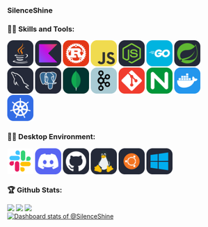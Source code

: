 ### SilenceShine 

<!-- https://skillicons.dev/icons -->
### 👨‍💻 Skills and Tools: 
<p align="left">
  <img style="margin: auto" src="./icon/Java-Dark.svg" alt=slack width="60" height="60">
  <img style="margin: auto" src="./icon/Kotlin-Dark.svg" alt=slack width="60" height="60">
  <img style="margin: auto" src="./icon/Rust.svg" alt=slack width="60" height="60">
  <img style="margin: auto" src="./icon/JavaScript.svg" alt=slack width="60" height="60">
  <img style="margin: auto" src="./icon/NodeJS-Dark.svg" alt=slack width="60" height="60">
  <img style="margin: auto" src="./icon/GoLang.svg" alt=slack width="60" height="60">
  <img style="margin: auto" src="./icon/Spring-Dark.svg" alt=slack width="60" height="60">
  <img style="margin: auto" src="./icon/MySQL-Dark.svg" alt=slack width="60" height="60">
  <img style="margin: auto" src="./icon/PostgreSQL-Dark.svg" alt=slack width="60" height="60">
  <img style="margin: auto" src="./icon/MongoDB.svg" alt=slack width="60" height="60">
  <img style="margin: auto" src="./icon/Kafka.svg" alt=slack width="60" height="60">
  <img style="margin: auto" src="./icon/Git.svg" alt=slack width="60" height="60">
  <img style="margin: auto" src="./icon/Nginx.svg" alt=slack width="60" height="60">
  <img style="margin: auto" src="./icon/Docker.svg" alt=slack width="60" height="60">
  <img style="margin: auto" src="./icon/Kubernetes.svg" alt=slack width="60" height="60">
</p>

### 👨‍💻 Desktop Environment: 
<p align="left">
  <img style="margin: auto" src="./icon/Slack.svg" alt=slack width="60" height="60">
  <img style="margin: auto" src="./icon/Discord.svg" alt=slack width="60" height="60">
  <img style="margin: auto" src="./icon/Github-Dark.svg" alt=slack width="60" height="60">
  <img style="margin: auto" src="./icon/Linux-Dark.svg" alt=slack width="60" height="60">
  <img style="margin: auto" src="./icon/Ubuntu-Dark.svg" alt=slack width="60" height="60">
  <img style="margin: auto" src="./icon/Windows-Dark.svg" alt=slack width="60" height="60">
</p>

### 🏆 Github Stats:
<picture>
  <source
    media="(prefers-color-scheme: dark)"
    srcset="https://github-profile-summary-cards.vercel.app/api/cards/most-commit-language?username=SilenceShine&theme=github_dark"
  />
  <img
    src="https://github-profile-summary-cards.vercel.app/api/cards/most-commit-language?username=SilenceShine&theme=github"
  />
</picture>
<picture>
  <source
    media="(prefers-color-scheme: dark)"
    srcset="https://github-profile-summary-cards.vercel.app/api/cards/repos-per-language?username=SilenceShine&theme=github_dark"
  />
  <img
    src="https://github-profile-summary-cards.vercel.app/api/cards/repos-per-language?username=SilenceShine&theme=github"
  />
</picture>
<picture>
  <source
    media="(prefers-color-scheme: dark)"
    srcset="https://github-profile-summary-cards.vercel.app/api/cards/profile-details?username=SilenceShine&theme=github_dark"
  />
  <img
    src="https://github-profile-summary-cards.vercel.app/api/cards/profile-details?username=SilenceShine&theme=github"
  />
</picture>
<!-- Copy-paste in your Readme.md file -->
<a href="https://next.ossinsight.io/widgets/official/compose-user-dashboard-stats?user_id=126382592" target="_blank" style="display: block" align="left">
  <picture>
    <source media="(prefers-color-scheme: dark)" srcset="https://next.ossinsight.io/widgets/official/compose-user-dashboard-stats/thumbnail.png?user_id=126382592&image_size=auto&color_scheme=dark" width="771" height="auto">
    <img alt="Dashboard stats of @SilenceShine" src="https://next.ossinsight.io/widgets/official/compose-user-dashboard-stats/thumbnail.png?user_id=126382592&image_size=auto&color_scheme=light" width="771" height="auto">
  </picture>
</a>
<!-- Made with [OSS Insight](https://ossinsight.io/) -->
